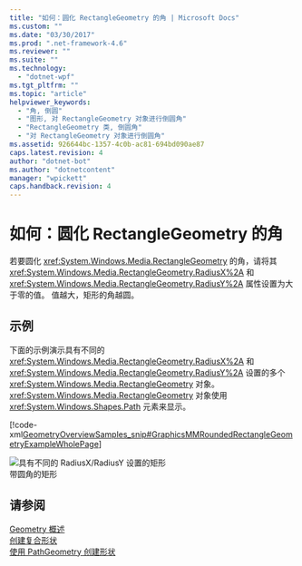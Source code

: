 ```yaml
---
title: "如何：圆化 RectangleGeometry 的角 | Microsoft Docs"
ms.custom: ""
ms.date: "03/30/2017"
ms.prod: ".net-framework-4.6"
ms.reviewer: ""
ms.suite: ""
ms.technology: 
  - "dotnet-wpf"
ms.tgt_pltfrm: ""
ms.topic: "article"
helpviewer_keywords: 
  - "角, 倒圆"
  - "图形, 对 RectangleGeometry 对象进行倒圆角"
  - "RectangleGeometry 类, 倒圆角"
  - "对 RectangleGeometry 对象进行倒圆角"
ms.assetid: 926644bc-1357-4c0b-ac81-694bd090ae87
caps.latest.revision: 4
author: "dotnet-bot"
ms.author: "dotnetcontent"
manager: "wpickett"
caps.handback.revision: 4
---
```

# 如何：圆化 RectangleGeometry 的角
若要圆化 <xref:System.Windows.Media.RectangleGeometry> 的角，请将其 <xref:System.Windows.Media.RectangleGeometry.RadiusX%2A> 和 <xref:System.Windows.Media.RectangleGeometry.RadiusY%2A> 属性设置为大于零的值。  值越大，矩形的角越圆。  
  
## 示例  
 下面的示例演示具有不同的 <xref:System.Windows.Media.RectangleGeometry.RadiusX%2A> 和 <xref:System.Windows.Media.RectangleGeometry.RadiusY%2A> 设置的多个 <xref:System.Windows.Media.RectangleGeometry> 对象。  <xref:System.Windows.Media.RectangleGeometry> 对象使用 <xref:System.Windows.Shapes.Path> 元素来显示。  
  
 [!code-xml[GeometryOverviewSamples_snip#GraphicsMMRoundedRectangleGeometryExampleWholePage](../../../../samples/snippets/csharp/VS_Snippets_Wpf/GeometryOverviewSamples_snip/CS/RectangleGeometryRoundedCornerExample.xaml#graphicsmmroundedrectanglegeometryexamplewholepage)]  
  
 ![具有不同的 RadiusX&#47;RadiusY 设置的矩形](../../../../docs/framework/wpf/graphics-multimedia/media/graphicsmm-rounded.png "graphicsmm\_rounded")  
带圆角的矩形  
  
## 请参阅  
 [Geometry 概述](../../../../docs/framework/wpf/graphics-multimedia/geometry-overview.md)   
 [创建复合形状](../../../../docs/framework/wpf/graphics-multimedia/how-to-create-a-composite-shape.md)   
 [使用 PathGeometry 创建形状](../../../../docs/framework/wpf/graphics-multimedia/how-to-create-a-shape-by-using-a-pathgeometry.md)